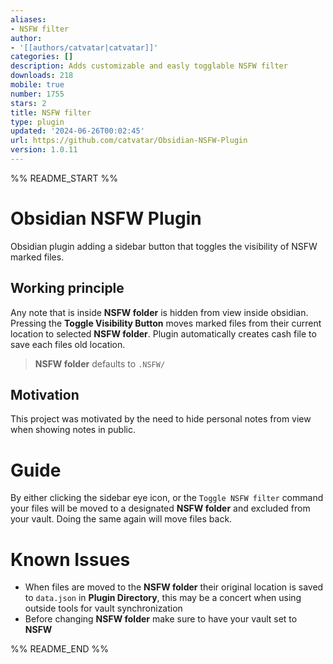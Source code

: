 ```yaml
---
aliases:
- NSFW filter
author:
- '[[authors/catvatar|catvatar]]'
categories: []
description: Adds customizable and easly togglable NSFW filter
downloads: 218
mobile: true
number: 1755
stars: 2
title: NSFW filter
type: plugin
updated: '2024-06-26T00:02:45'
url: https://github.com/catvatar/Obsidian-NSFW-Plugin
version: 1.0.11
---
```


%% README_START %%

# Obsidian NSFW Plugin
Obsidian plugin adding a sidebar button that toggles the visibility of NSFW marked files. 
## Working principle
Any note that is inside **NSFW folder** is hidden from view inside obsidian. Pressing the **Toggle Visibility Button** moves marked files from their current location to selected **NSFW folder**. Plugin automatically creates cash file to save each files old location.
>**NSFW folder** defaults to `.NSFW/`
## Motivation
This project was motivated by the need to hide personal notes from view when showing notes in public.
# Guide
By either clicking the sidebar eye icon, or the `Toggle NSFW filter` command your files will be moved to a designated **NSFW folder** and excluded from your vault. Doing the same again will move files back.
# Known Issues
- When files are moved to the **NSFW folder** their original location is saved to `data.json` in **Plugin Directory**, this may be a concert when using outside tools for vault synchronization
- Before changing **NSFW folder** make sure to have your vault set to **NSFW**


%% README_END %%